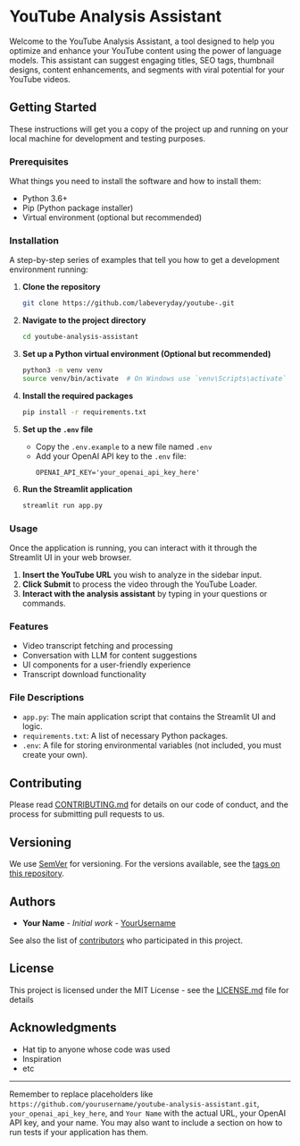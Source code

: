 # YouTube Analysis Assistant

Welcome to the YouTube Analysis Assistant, a tool designed to help you optimize and enhance your YouTube content using the power of language models. This assistant can suggest engaging titles, SEO tags, thumbnail designs, content enhancements, and segments with viral potential for your YouTube videos.

## Getting Started

These instructions will get you a copy of the project up and running on your local machine for development and testing purposes.

### Prerequisites

What things you need to install the software and how to install them:

- Python 3.6+
- Pip (Python package installer)
- Virtual environment (optional but recommended)

### Installation

A step-by-step series of examples that tell you how to get a development environment running:

1. **Clone the repository**
    ```sh
    git clone https://github.com/labeveryday/youtube-.git
    ```
2. **Navigate to the project directory**
    ```sh
    cd youtube-analysis-assistant
    ```

3. **Set up a Python virtual environment (Optional but recommended)**
    ```sh
    python3 -m venv venv
    source venv/bin/activate  # On Windows use `venv\Scripts\activate`
    ```

4. **Install the required packages**
    ```sh
    pip install -r requirements.txt
    ```

5. **Set up the `.env` file**
    - Copy the `.env.example` to a new file named `.env`
    - Add your OpenAI API key to the `.env` file:
        ```
        OPENAI_API_KEY='your_openai_api_key_here'
        ```

6. **Run the Streamlit application**
    ```sh
    streamlit run app.py
    ```

### Usage

Once the application is running, you can interact with it through the Streamlit UI in your web browser.

1. **Insert the YouTube URL** you wish to analyze in the sidebar input.
2. **Click Submit** to process the video through the YouTube Loader.
3. **Interact with the analysis assistant** by typing in your questions or commands.

### Features

- Video transcript fetching and processing
- Conversation with LLM for content suggestions
- UI components for a user-friendly experience
- Transcript download functionality

### File Descriptions

- `app.py`: The main application script that contains the Streamlit UI and logic.
- `requirements.txt`: A list of necessary Python packages.
- `.env`: A file for storing environmental variables (not included, you must create your own).

## Contributing

Please read [CONTRIBUTING.md](CONTRIBUTING.md) for details on our code of conduct, and the process for submitting pull requests to us.

## Versioning

We use [SemVer](http://semver.org/) for versioning. For the versions available, see the [tags on this repository](https://github.com/yourusername/youtube-analysis-assistant/tags).

## Authors

* **Your Name** - *Initial work* - [YourUsername](https://github.com/YourUsername)

See also the list of [contributors](https://github.com/yourusername/youtube-analysis-assistant/contributors) who participated in this project.

## License

This project is licensed under the MIT License - see the [LICENSE.md](LICENSE.md) file for details

## Acknowledgments

- Hat tip to anyone whose code was used
- Inspiration
- etc

---

Remember to replace placeholders like `https://github.com/yourusername/youtube-analysis-assistant.git`, `your_openai_api_key_here`, and `Your Name` with the actual URL, your OpenAI API key, and your name. You may also want to include a section on how to run tests if your application has them.
